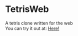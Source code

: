 # TetrisWeb
A tetris clone written for the web<br>
You can try it out at: <a href="http://andrew-rubinstein.com/TetrisWeb">Here!</a>
